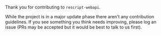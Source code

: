Thank you for contributing to `rescript-webapi`.

While the project is in a major update phase there aren't any contribution guidelines. If you see something you think needs improving, please log an issue (PRs may be accepted but it would be best to talk to us first).